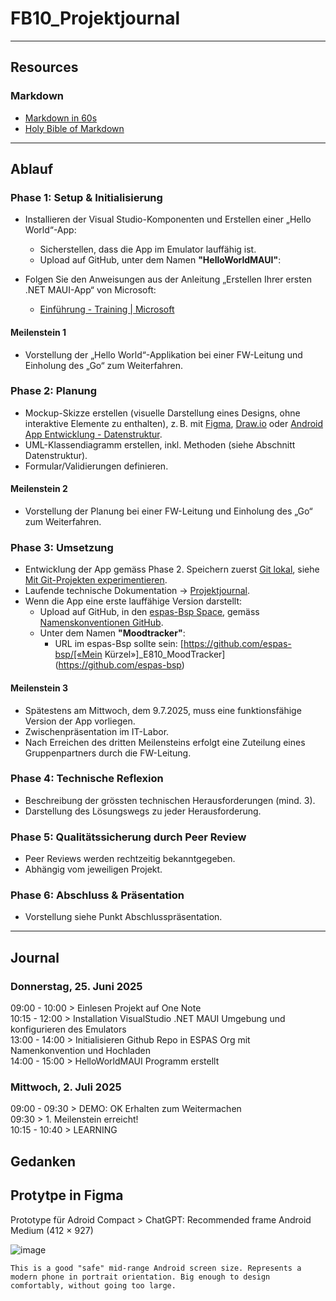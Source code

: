 # FB10_Projektjournal
---
## Resources
### Markdown
- [Markdown in 60s](https://www.youtube.com/shorts/4z0l5Kl2Q6E)
- [Holy Bible of Markdown](https://www.youtube.com/watch?v=_PPWWRV6gbA)
---

## Ablauf 

### Phase 1: Setup & Initialisierung

- Installieren der Visual Studio-Komponenten und Erstellen einer „Hello World“-App:
  - Sicherstellen, dass die App im Emulator lauffähig ist.
  - Upload auf GitHub, unter dem Namen **"HelloWorldMAUI"**:


- Folgen Sie den Anweisungen aus der Anleitung „Erstellen Ihrer ersten .NET MAUI-App“ von Microsoft:
  - [Einführung - Training | Microsoft](https://learn.microsoft.com)

#### Meilenstein 1

- Vorstellung der „Hello World“-Applikation bei einer FW-Leitung und Einholung des „Go“ zum Weiterfahren.

### Phase 2: Planung

- Mockup-Skizze erstellen (visuelle Darstellung eines Designs, ohne interaktive Elemente zu enthalten), z. B. mit [Figma](https://www.figma.com), [Draw.io](https://www.draw.io) oder [Android App Entwicklung - Datenstruktur](https://www.tutorialspoint.com/android/android_data_storage.htm).
- UML-Klassendiagramm erstellen, inkl. Methoden (siehe Abschnitt Datenstruktur).
- Formular/Validierungen definieren.

#### Meilenstein 2

- Vorstellung der Planung bei einer FW-Leitung und Einholung des „Go“ zum Weiterfahren.

### Phase 3: Umsetzung

- Entwicklung der App gemäss Phase 2. Speichern zuerst [Git lokal](https://git-scm.com), siehe [Mit Git-Projekten experimentieren](https://docs.github.com/de/get-started/quickstart/experimenting-with-git).
- Laufende technische Dokumentation → [Projektjournal](https://github.com).
- Wenn die App eine erste lauffähige Version darstellt:
  - Upload auf GitHub, in den [espas-Bsp Space](https://github.com/espas-bsp), gemäss [Namenskonventionen GitHub](https://guides.github.com).
  - Unter dem Namen **"Moodtracker"**:
    - URL im espas-Bsp sollte sein: [https://github.com/espas-bsp/[«Mein Kürzel»]_E810_MoodTracker](https://github.com/espas-bsp)

#### Meilenstein 3

- Spätestens am Mittwoch, dem 9.7.2025, muss eine funktionsfähige Version der App vorliegen.
- Zwischenpräsentation im IT-Labor.
- Nach Erreichen des dritten Meilensteins erfolgt eine Zuteilung eines Gruppenpartners durch die FW-Leitung.

### Phase 4: Technische Reflexion

- Beschreibung der grössten technischen Herausforderungen (mind. 3).
- Darstellung des Lösungswegs zu jeder Herausforderung.

### Phase 5: Qualitätssicherung durch Peer Review

- Peer Reviews werden rechtzeitig bekanntgegeben.
- Abhängig vom jeweiligen Projekt.
  
### Phase 6: Abschluss & Präsentation

- Vorstellung siehe Punkt Abschlusspräsentation.
  
---
## Journal 

### Donnerstag, 25. Juni 2025 

09:00 - 10:00 > Einlesen Projekt auf One Note<br>
10:15 - 12:00 > Installation VisualStudio .NET MAUI Umgebung und konfigurieren des Emulators<br>
13:00 - 14:00 > Initialisieren Github Repo in ESPAS Org mit Namenkonvention und Hochladen<br>
14:00 - 15:00 > HelloWorldMAUI Programm erstellt<br>

### Mittwoch, 2. Juli 2025
09:00 - 09:30 > DEMO: OK Erhalten zum Weitermachen<br>
09:30 > 1. Meilenstein erreicht! <br>
10:15 - 10:40  > LEARNING <br>

## Gedanken

## Protytpe in Figma

Prototype für Adroid Compact > ChatGPT: Recommended frame
Android Medium (412 × 927)

![image](https://github.com/user-attachments/assets/52f16e8a-010e-4ecb-b252-37d6129611e1)




    This is a good "safe" mid-range Android screen size. Represents a modern phone in portrait orientation. Big enough to design comfortably, without going too large.
